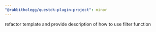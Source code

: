 ```yaml
---
"@rabbitholegg/questdk-plugin-project": minor
---
```


refactor template and provide description of how to use filter function
